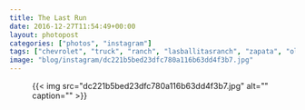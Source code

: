 ```yaml
---
title: The Last Run
date: 2016-12-27T11:54:49+00:00
layout: photopost
categories: ["photos", "instagram"]
tags: ["chevrolet", "truck", "ranch", "lasballitasranch", "zapata", "old"]
image: "blog/instagram/dc221b5bed23dfc780a116b63dd4f3b7.jpg"
---
```


<figure class="photo photo--square">
  {{< img src="dc221b5bed23dfc780a116b63dd4f3b7.jpg" alt="" caption="" >}}

</figure>


